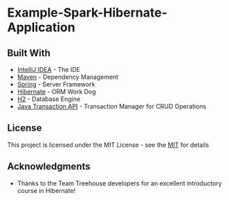 # Example-Spark-Hibernate-Application

## Built With

* [IntelliJ IDEA](https://www.jetbrains.com/idea/download/) - The IDE
* [Maven](https://maven.apache.org/) - Dependency Management
* [Spring](https://mvnrepository.com/artifact/org.springframework.boot/spring-boot-starter-web) - Server Framework
* [Hibernate](https://mvnrepository.com/artifact/org.hibernate/hibernate-core) - ORM Work Dog
* [H2](https://mvnrepository.com/artifact/com.h2database) - Database Engine
* [Java Transaction API](https://mvnrepository.com/artifact/javax.transaction/jta) - Transaction Manager for CRUD Operations

## License

This project is licensed under the MIT License - see the [MIT](https://opensource.org/licenses/MIT) for details

## Acknowledgments

* Thanks to the Team Treehouse developers for an excellent introductory course in Hibernate!
